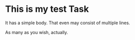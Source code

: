 # This is my test Task

It has a simple body.
That even may consist of multiple lines.

As many as you wish, actually.

